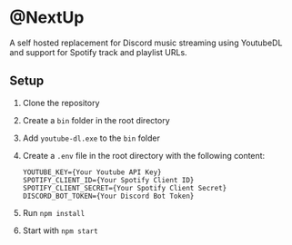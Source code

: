 # @NextUp

A self hosted replacement for Discord music streaming using YoutubeDL and support for Spotify track and playlist URLs.



## Setup

1. Clone the repository

2. Create a `bin` folder in the root directory

3. Add `youtube-dl.exe` to the `bin` folder

4. Create a `.env` file in the root directory with the following content:

   ```
   YOUTUBE_KEY={Your Youtube API Key}
   SPOTIFY_CLIENT_ID={Your Spotify Client ID}
   SPOTIFY_CLIENT_SECRET={Your Spotify Client Secret}
   DISCORD_BOT_TOKEN={Your Discord Bot Token}
   ```

5. Run `npm install`

6. Start with `npm start`